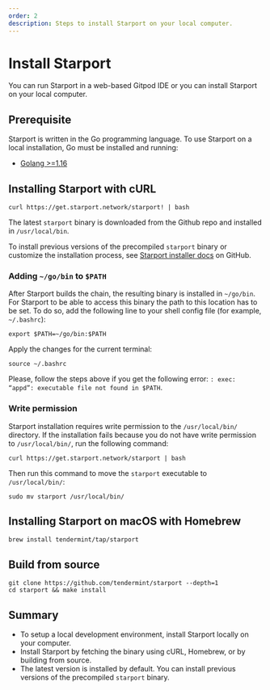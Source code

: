 ```yaml
---
order: 2
description: Steps to install Starport on your local computer.
---
```


# Install Starport

You can run Starport in a web-based Gitpod IDE or you can install Starport on your local computer.

## Prerequisite

Starport is written in the Go programming language. To use Starport on a local installation, Go must be installed and running:

- [Golang >=1.16](https://golang.org/)

## Installing Starport with cURL

```
curl https://get.starport.network/starport! | bash
```

The latest `starport` binary is downloaded from the Github repo and installed in `/usr/local/bin`.

To install previous versions of the precompiled `starport` binary or customize the installation process, see [Starport installer docs](https://github.com/allinbits/starport-installer) on GitHub.

### Adding `~/go/bin` to `$PATH`

After Starport builds the chain, the resulting binary is installed in `~/go/bin`. For Starport to be able to access this binary the path to this location has to be set. To do so, add the following line to your shell config file (for example, `~/.bashrc`):

```
export $PATH=~/go/bin:$PATH
```

Apply the changes for the current terminal:

```
source ~/.bashrc
```

Please, follow the steps above if you get the following error: `: exec: “appd”: executable file not found in $PATH`.

### Write permission

Starport installation requires write permission to the `/usr/local/bin/` directory. If the installation fails because you do not have write permission to `/usr/local/bin/`, run the following command:

```
curl https://get.starport.network/starport | bash
```

Then run this command to move the `starport` executable to `/usr/local/bin/`:

```
sudo mv starport /usr/local/bin/
```

## Installing Starport on macOS with Homebrew

```
brew install tendermint/tap/starport
```

## Build from source

```
git clone https://github.com/tendermint/starport --depth=1
cd starport && make install
```

## Summary

- To setup a local development environment, install Starport locally on your computer.
- Install Starport by fetching the binary using cURL, Homebrew, or by building from source.
- The latest version is installed by default. You can install previous versions of the precompiled `starport` binary.
